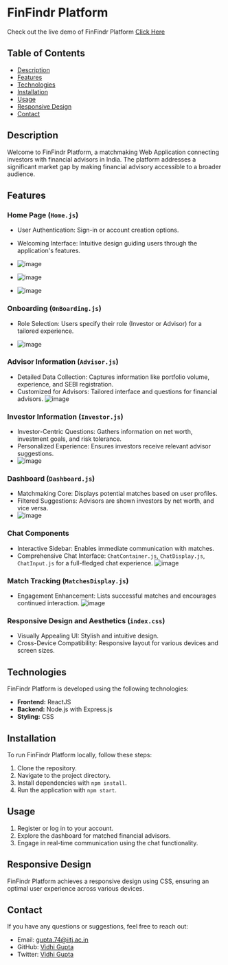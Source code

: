# FinFindr Platform

Check out the live demo of FinFindr Platform [Click Here](https://finfindr.netlify.app/)




## Table of Contents

- [Description](#description)
- [Features](#features)
- [Technologies](#technologies)
- [Installation](#installation)
- [Usage](#usage)
- [Responsive Design](#responsive-design)
- [Contact](#contact)

## Description

Welcome to FinFindr Platform, a matchmaking Web Application connecting investors with financial advisors in India. The platform addresses a significant market gap by making financial advisory accessible to a broader audience.

## Features

### Home Page (`Home.js`)
- User Authentication: Sign-in or account creation options.
- Welcoming Interface: Intuitive design guiding users through the application's features.

- ![image](https://github.com/vidhihihihihi/finfindr/assets/92211866/7c3cdd1b-ed0c-40ce-b63c-0542c56a3671)
- ![image](https://github.com/vidhihihihihi/finfindr/assets/92211866/d6728986-1890-46f5-9576-31ecaf68b6ac)
- ![image](https://github.com/vidhihihihihi/finfindr/assets/92211866/3e0baf84-4cf3-4dc8-925b-67761f19bd84)


  

### Onboarding (`OnBoarding.js`)
- Role Selection: Users specify their role (Investor or Advisor) for a tailored experience.

- ![image](https://github.com/vidhihihihihi/finfindr/assets/92211866/9dff6b1e-f9c6-4c23-b782-35845043d4f5)


### Advisor Information (`Advisor.js`)
- Detailed Data Collection: Captures information like portfolio volume, experience, and SEBI registration.
- Customized for Advisors: Tailored interface and questions for financial advisors.
![image](https://github.com/vidhihihihihi/finfindr/assets/92211866/937e3e51-cb9f-4a0e-aa30-632c3b795be7)

### Investor Information (`Investor.js`)
- Investor-Centric Questions: Gathers information on net worth, investment goals, and risk tolerance.
- Personalized Experience: Ensures investors receive relevant advisor suggestions.
- ![image](https://github.com/vidhihihihihi/finfindr/assets/92211866/e673753c-4931-4f38-9ab4-652414aed9b5)

  


### Dashboard (`Dashboard.js`)
- Matchmaking Core: Displays potential matches based on user profiles.
- Filtered Suggestions: Advisors are shown investors by net worth, and vice versa.
- ![image](https://github.com/vidhihihihihi/finfindr/assets/92211866/44d4d950-f5a8-4978-8bda-eaa34cc2f43c)


### Chat Components
- Interactive Sidebar: Enables immediate communication with matches.
- Comprehensive Chat Interface: `ChatContainer.js`, `ChatDisplay.js`, `ChatInput.js` for a full-fledged chat experience.
![image](https://github.com/vidhihihihihi/finfindr/assets/92211866/4a684bc2-a81c-433a-8b6a-4fa07cfca7d9)

### Match Tracking (`MatchesDisplay.js`)
- Engagement Enhancement: Lists successful matches and encourages continued interaction.
![image](https://github.com/vidhihihihihi/finfindr/assets/92211866/ee6d0291-6105-4716-a20c-dc17d30ece7b)

### Responsive Design and Aesthetics (`index.css`)
- Visually Appealing UI: Stylish and intuitive design.
- Cross-Device Compatibility: Responsive layout for various devices and screen sizes.

## Technologies

FinFindr Platform is developed using the following technologies:

- **Frontend:** ReactJS
- **Backend:** Node.js with Express.js
- **Styling:** CSS

## Installation

To run FinFindr Platform locally, follow these steps:

1. Clone the repository.
2. Navigate to the project directory.
3. Install dependencies with `npm install`.
4. Run the application with `npm start`.

## Usage

1. Register or log in to your account.
2. Explore the dashboard for matched financial advisors.
3. Engage in real-time communication using the chat functionality.

## Responsive Design

FinFindr Platform achieves a responsive design using CSS, ensuring an optimal user experience across various devices.

## Contact

If you have any questions or suggestions, feel free to reach out:

- Email: gupta.74@iitj.ac.in
- GitHub: [Vidhi Gupta](https://github.com/vidhihihihihi)
- Twitter: [Vidhi Gupta](https://twitter.com/vidhihihihihihi)
